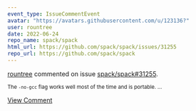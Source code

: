```yaml
---
event_type: IssueCommentEvent
avatar: "https://avatars.githubusercontent.com/u/123136?"
user: rountree
date: 2022-06-24
repo_name: spack/spack
html_url: https://github.com/spack/spack/issues/31255
repo_url: https://github.com/spack/spack
---
```


<a href='https://github.com/rountree' target='_blank'>rountree</a> commented on issue <a href='https://github.com/spack/spack/issues/31255' target='_blank'>spack/spack#31255</a>.

<small>The `-no-gcc` flag works well most of the time and is portable....</small>

<a href='https://github.com/spack/spack/issues/31255' target='_blank'>View Comment</a>